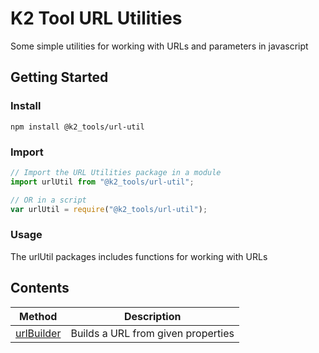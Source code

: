 # K2 Tool URL Utilities
Some simple utilities for working with URLs and parameters in javascript

## Getting Started

### Install
```
npm install @k2_tools/url-util
```

### Import
```javascript
// Import the URL Utilities package in a module
import urlUtil from "@k2_tools/url-util";

// OR in a script
var urlUtil = require("@k2_tools/url-util");
```

### Usage

The urlUtil packages includes functions for working with URLs

## Contents

| Method | Description |
| --- | --- |
| [urlBuilder](./src/URL_BUILDER.md) | Builds a URL from given properties |

